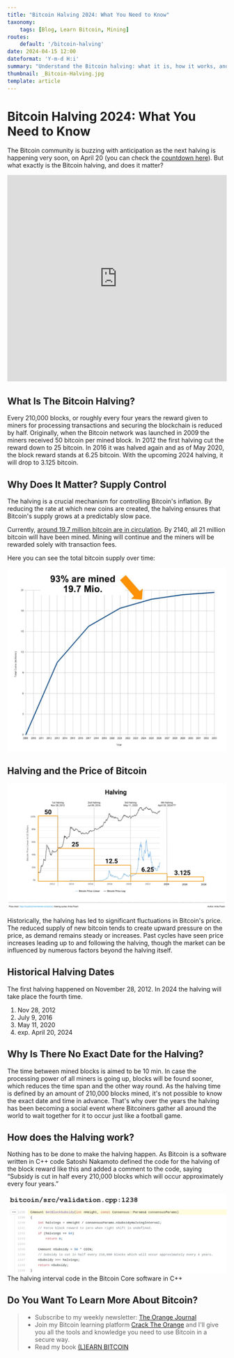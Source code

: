```yaml
---
title: "Bitcoin Halving 2024: What You Need to Know"
taxonomy:
    tags: [Blog, Learn Bitcoin, Mining]
routes:
    default: '/bitcoin-halving'
date: 2024-04-15 12:00
dateformat: 'Y-m-d H:i'
summary: "Understand the Bitcoin halving: what it is, how it works, and its impact on value, scarcity, and mining."
thumbnail: _Bitcoin-Halving.jpg
template: article
---
```


# Bitcoin Halving 2024: What You Need to Know
The Bitcoin community is buzzing with anticipation as the next halving is happening very soon, on April 20 (you can check the [countdown here](https://www.bitcoinblockhalf.com/)). But what exactly is the Bitcoin halving, and does it matter? 

<iframe width="100%" height="473" src="https://www.youtube.com/embed/9WrgW3EuvR4?si=3MLnx8N9q9rRhFev" title="YouTube video player" frameborder="0" allow="accelerometer; autoplay; clipboard-write; encrypted-media; gyroscope; picture-in-picture; web-share" referrerpolicy="strict-origin-when-cross-origin" allowfullscreen></iframe>

## What Is The Bitcoin Halving?

Every 210,000 blocks, or roughly every four years the reward given to miners for processing transactions and securing the blockchain is reduced by half. Originally, when the Bitcoin network was launched in 2009 the miners received 50 bitcoin per mined block. In 2012 the first halving cut the reward down to 25 bitcoin. In 2016 it was halved again and as of May 2020, the block reward stands at 6.25 bitcoin. With the upcoming 2024 halving, it will drop to 3.125 bitcoin.

## Why Does It Matter? Supply Control

The halving is a crucial mechanism for controlling Bitcoin's inflation. By reducing the rate at which new coins are created, the halving ensures that Bitcoin's supply grows at a predictably slow pace.

Currently, [around 19.7 million bitcoin are in circulation](https://buybitcoinworldwide.com/how-many-bitcoins-are-there/). By 2140, all 21 million bitcoin will have been mined. Mining will continue and the miners will be rewarded solely with transaction fees. 

Here you can see the total bitcoin supply over time:

![](_bitcoin-supply-over-time.jpeg)

## Halving and the Price of Bitcoin

![](_Halving-Price-2024.jpeg)

Historically, the halving has led to significant fluctuations in Bitcoin's price. The reduced supply of new bitcoin tends to create upward pressure on the price, as demand remains steady or increases. Past cycles have seen price increases leading up to and following the halving, though the market can be influenced by numerous factors beyond the halving itself.

## Historical Halving Dates

The first halving happened on November 28, 2012. In 2024 the halving will take place the fourth time. 

1. Nov 28, 2012 
2. July 9, 2016 
3. May 11, 2020 
4. exp. April 20, 2024 

## Why Is There No Exact Date for the Halving?

The time between mined blocks is aimed to be 10 min. In case the processing power of all miners is going up, blocks will be found sooner, which reduces the time span and the other way round. As the halving time is defined by an amount of 210,000 blocks mined, it's not possible to know the exact date and time in advance. That's why over the years the halving has been becoming a social event where Bitcoiners gather all around the world to wait together for it to occur just like a football game.

## How does the Halving work?

Nothing has to be done to make the halving happen. As Bitcoin is a software written in C++ code Satoshi Nakamoto defined the code for the halving of the block reward like this and added a comment to the code, saying “Subsidy is cut in half every 210,000 blocks which will occur approximately every four years.” 

![](_bitcoin-halving-code.jpeg)
The halving interval code in the Bitcoin Core software in C++


## Do You Want To Learn More About Bitcoin? 

> * Subscribe to my weekly newsletter: [The Orange Journal](https://anita.link/news)
> * Join my Bitcoin learning platform [Crack The Orange](https://cracktheorange.com) and I'll give you all the tools and knowledge you need to use Bitcoin in a secure way.
> * Read my book [(L)EARN BITCOIN](https://learnbitcoin.link/)

